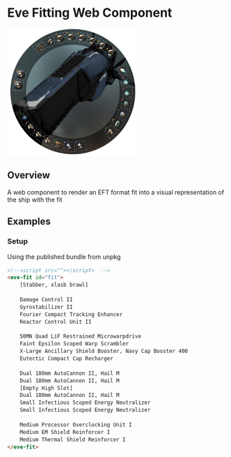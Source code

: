 # Eve Fitting Web Component

<img alt="image of fitting wheel" width="300px" src="images/preview.png" />

## Overview
A web component to render an EFT format fit into a visual
representation of the ship with the fit

## Examples

### Setup
Using the published bundle from unpkg
```html
<!--<script src=""></script>  -->
<eve-fit id="fit">
    [Stabber, xlasb brawl]

    Damage Control II
    Gyrostabilizer II
    Fourier Compact Tracking Enhancer
    Reactor Control Unit II

    50MN Quad LiF Restrained Microwarpdrive
    Faint Epsilon Scoped Warp Scrambler
    X-Large Ancillary Shield Booster, Navy Cap Booster 400
    Eutectic Compact Cap Recharger

    Dual 180mm AutoCannon II, Hail M
    Dual 180mm AutoCannon II, Hail M
    [Empty High Slot]
    Dual 180mm AutoCannon II, Hail M
    Small Infectious Scoped Energy Neutralizer
    Small Infectious Scoped Energy Neutralizer

    Medium Processor Overclocking Unit I
    Medium EM Shield Reinforcer I
    Medium Thermal Shield Reinforcer I
</eve-fit>
```
